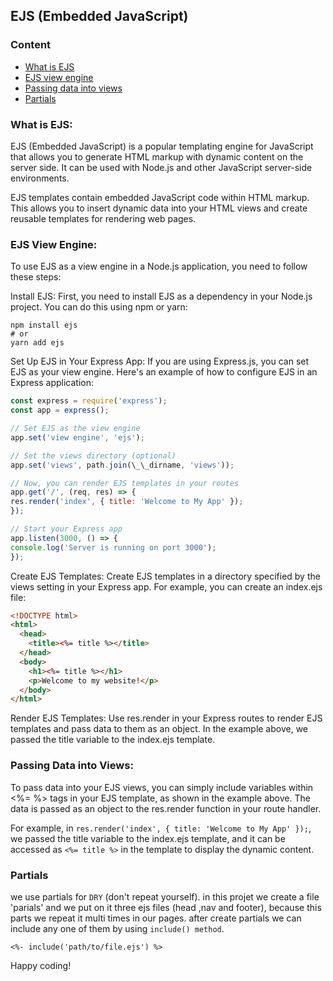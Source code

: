 ## EJS (Embedded JavaScript)

### Content

- [What is EJS](#what-is-ejs)
- [EJS view engine](#ejs-view-engine)
- [Passing data into views](#passing-data-into-views)
- [Partials](#partials)

### What is EJS:

EJS (Embedded JavaScript) is a popular templating engine for JavaScript that allows you to generate HTML markup with dynamic content on the server side. It can be used with Node.js and other JavaScript server-side environments.

EJS templates contain embedded JavaScript code within HTML markup. This allows you to insert dynamic data into your HTML views and create reusable templates for rendering web pages.

### EJS View Engine:

To use EJS as a view engine in a Node.js application, you need to follow these steps:

Install EJS: First, you need to install EJS as a dependency in your Node.js project. You can do this using npm or yarn:

```shell
npm install ejs
# or
yarn add ejs
```

Set Up EJS in Your Express App: If you are using Express.js, you can set EJS as your view engine. Here's an example of how to configure EJS in an Express application:

```javascript
const express = require('express');
const app = express();

// Set EJS as the view engine
app.set('view engine', 'ejs');

// Set the views directory (optional)
app.set('views', path.join(\_\_dirname, 'views'));

// Now, you can render EJS templates in your routes
app.get('/', (req, res) => {
res.render('index', { title: 'Welcome to My App' });
});

// Start your Express app
app.listen(3000, () => {
console.log('Server is running on port 3000');
});
```

Create EJS Templates: Create EJS templates in a directory specified by the views setting in your Express app. For example, you can create an index.ejs file:

```html
<!DOCTYPE html>
<html>
  <head>
    <title><%= title %></title>
  </head>
  <body>
    <h1><%= title %></h1>
    <p>Welcome to my website!</p>
  </body>
</html>
```

Render EJS Templates: Use res.render in your Express routes to render EJS templates and pass data to them as an object. In the example above, we passed the title variable to the index.ejs template.

### Passing Data into Views:

To pass data into your EJS views, you can simply include variables within <%= %> tags in your EJS template, as shown in the example above. The data is passed as an object to the res.render function in your route handler.

For example, in `res.render('index', { title: 'Welcome to My App' });`, we passed the title variable to the index.ejs template, and it can be accessed as `<%= title %>` in the template to display the dynamic content.

### Partials

we use partials for `DRY` (don't repeat yourself).
in this projet we create a file 'parials' and we put on it three ejs files (head ,nav and footer),
because this parts we repeat it multi times in our pages.
after create partials we can include any one of them by using `include() method`.

```ejs
<%- include('path/to/file.ejs') %>
```

Happy coding!
